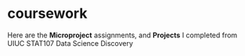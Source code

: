 # coursework
Here are the **Microproject** assignments, and **Projects** I completed from UIUC STAT107 Data Science Discovery
